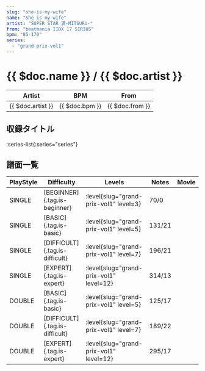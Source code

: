 ```yaml
---
slug: "she-is-my-wife"
name: "She is my wife"
artist: "SUPER STAR 満-MITSURU-"
from: "beatmania IIDX 17 SIRIUS"
bpm: "85-170"
series:
  - "grand-prix-vol1"
---
```


# {{ $doc.name }} / {{ $doc.artist }}

|Artist|BPM|From|
|------|---|----|
|{{ $doc.artist }}|{{ $doc.bpm }}|{{ $doc.from }}|

## 収録タイトル

:series-list{:series="series"}

## 譜面一覧

|PlayStyle|Difficulty|Levels|Notes|Movie|
|---------|----------|------|-----|-----|
|SINGLE|[BEGINNER]{.tag.is-beginner}|<div class="field is-grouped is-grouped-multiline"> :level{slug="grand-prix-vol1" level=3}</div>|70/0||
|SINGLE|[BASIC]{.tag.is-basic}|<div class="field is-grouped is-grouped-multiline"> :level{slug="grand-prix-vol1" level=5}</div>|131/21||
|SINGLE|[DIFFICULT]{.tag.is-difficult}|<div class="field is-grouped is-grouped-multiline"> :level{slug="grand-prix-vol1" level=7}</div>|196/21||
|SINGLE|[EXPERT]{.tag.is-expert}|<div class="field is-grouped is-grouped-multiline"> :level{slug="grand-prix-vol1" level=12}</div>|314/13||
|DOUBLE|[BASIC]{.tag.is-basic}|<div class="field is-grouped is-grouped-multiline"> :level{slug="grand-prix-vol1" level=5}</div>|125/17||
|DOUBLE|[DIFFICULT]{.tag.is-difficult}|<div class="field is-grouped is-grouped-multiline"> :level{slug="grand-prix-vol1" level=7}</div>|189/22||
|DOUBLE|[EXPERT]{.tag.is-expert}|<div class="field is-grouped is-grouped-multiline"> :level{slug="grand-prix-vol1" level=12}</div>|295/17||
